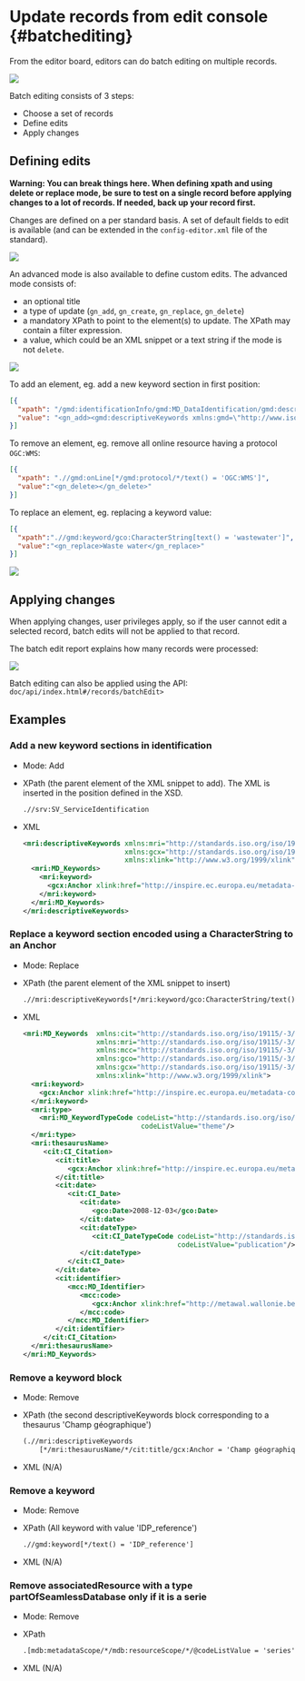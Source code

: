 # Update records from edit console {#batchediting}

From the editor board, editors can do batch editing on multiple records.

![](img/batch-editing-menu.png)

Batch editing consists of 3 steps:

-   Choose a set of records
-   Define edits
-   Apply changes

## Defining edits

**Warning: You can break things here. When defining xpath and using delete or replace mode, be sure to test on a single record before applying changes to a lot of records. If needed, back up your record first.**

Changes are defined on a per standard basis. A set of default fields to edit is available (and can be extended in the `config-editor.xml` file of the standard).

![](img/batch-editing-iso19139fields.png)

An advanced mode is also available to define custom edits. The advanced mode consists of:

-   an optional title
-   a type of update (`gn_add`, `gn_create`, `gn_replace`, `gn_delete`)
-   a mandatory XPath to point to the element(s) to update. The XPath may contain a filter expression.
-   a value, which could be an XML snippet or a text string if the mode is not `delete`.

![](img/batch-editing-advancedmode.png)

To add an element, eg. add a new keyword section in first position:

``` json
[{
  "xpath": "/gmd:identificationInfo/gmd:MD_DataIdentification/gmd:descriptiveKeywords[1]",
  "value": "<gn_add><gmd:descriptiveKeywords xmlns:gmd=\"http://www.isotc211.org/2005/gmd\" xmlns:gco=\"http://www.isotc211.org/2005/gco\"><gmd:MD_Keywords><gmd:keyword><gco:CharacterString>Waste water</gco:CharacterString></gmd:keyword><gmd:type><gmd:MD_KeywordTypeCode codeList=\"./resources/codeList.xml#MD_KeywordTypeCode\" codeListValue=\"theme\"/></gmd:type></gmd:MD_Keywords></gmd:descriptiveKeywords></gn_add>"
}]
```

To remove an element, eg. remove all online resource having a protocol `OGC:WMS`:

``` json
[{
  "xpath": ".//gmd:onLine[*/gmd:protocol/*/text() = 'OGC:WMS']",
  "value":"<gn_delete></gn_delete>"
}]
```

To replace an element, eg. replacing a keyword value:

``` json
[{
  "xpath":".//gmd:keyword/gco:CharacterString[text() = 'wastewater']",
  "value":"<gn_replace>Waste water</gn_replace>"
}]
```

![](img/batch-editing-replace.png)

## Applying changes

When applying changes, user privileges apply, so if the user cannot edit a selected record, batch edits will not be applied to that record.

The batch edit report explains how many records were processed:

![](img/batch-editing-report.png)

Batch editing can also be applied using the API: ``doc/api/index.html#/records/batchEdit>``

## Examples

### Add a new keyword sections in identification

-   Mode: Add

-   XPath (the parent element of the XML snippet to add). The XML is inserted in the position defined in the XSD.

    ``` xslt
    .//srv:SV_ServiceIdentification
    ```

-   XML

    ``` xml
    <mri:descriptiveKeywords xmlns:mri="http://standards.iso.org/iso/19115/-3/mri/1.0"
                             xmlns:gcx="http://standards.iso.org/iso/19115/-3/gcx/1.0"
                             xmlns:xlink="http://www.w3.org/1999/xlink">
      <mri:MD_Keywords>
        <mri:keyword>
          <gcx:Anchor xlink:href="http://inspire.ec.europa.eu/metadata-codelist/SpatialDataServiceCategory/infoMapAccessService">Service d’accès aux cartes</gcx:Anchor>
        </mri:keyword>
      </mri:MD_Keywords>
    </mri:descriptiveKeywords>
    ```

### Replace a keyword section encoded using a CharacterString to an Anchor

-   Mode: Replace

-   XPath (the parent element of the XML snippet to insert)

    ``` xslt
    .//mri:descriptiveKeywords[*/mri:keyword/gco:CharacterString/text() = 'infoMapAccessService']
    ```

-   XML

    ``` xml
    <mri:MD_Keywords  xmlns:cit="http://standards.iso.org/iso/19115/-3/cit/2.0"
                      xmlns:mri="http://standards.iso.org/iso/19115/-3/mri/1.0"
                      xmlns:mcc="http://standards.iso.org/iso/19115/-3/mcc/1.0"
                      xmlns:gco="http://standards.iso.org/iso/19115/-3/gco/1.0"
                      xmlns:gcx="http://standards.iso.org/iso/19115/-3/gcx/1.0"
                      xmlns:xlink="http://www.w3.org/1999/xlink">
      <mri:keyword>
        <gcx:Anchor xlink:href="http://inspire.ec.europa.eu/metadata-codelist/SpatialDataServiceCategory/infoMapAccessService">Service d’accès aux cartes</gcx:Anchor>
      </mri:keyword>
      <mri:type>
        <mri:MD_KeywordTypeCode codeList="http://standards.iso.org/iso/19115/resources/Codelists/cat/codelists.xml#MD_KeywordTypeCode"
                                 codeListValue="theme"/>
      </mri:type>
      <mri:thesaurusName>
         <cit:CI_Citation>
            <cit:title>
               <gcx:Anchor xlink:href="http://inspire.ec.europa.eu/metadata-codelist/SpatialDataServiceCategory#">Classification of spatial data services</gcx:Anchor>
            </cit:title>
            <cit:date>
               <cit:CI_Date>
                  <cit:date>
                     <gco:Date>2008-12-03</gco:Date>
                  </cit:date>
                  <cit:dateType>
                     <cit:CI_DateTypeCode codeList="http://standards.iso.org/iso/19115/resources/Codelists/cat/codelists.xml#CI_DateTypeCode"
                                          codeListValue="publication"/>
                  </cit:dateType>
               </cit:CI_Date>
            </cit:date>
            <cit:identifier>
               <mcc:MD_Identifier>
                  <mcc:code>
                     <gcx:Anchor xlink:href="http://metawal.wallonie.be/geonetwork/srv/fre/thesaurus.download?ref=external.theme.httpinspireeceuropaeumetadatacodelistSpatialDataServiceCategory-SpatialDataServiceCategory">geonetwork.thesaurus.external.theme.httpinspireeceuropaeumetadatacodelistSpatialDataServiceCategory-SpatialDataServiceCategory</gcx:Anchor>
                  </mcc:code>
               </mcc:MD_Identifier>
            </cit:identifier>
         </cit:CI_Citation>
      </mri:thesaurusName>
    </mri:MD_Keywords>
    ```

### Remove a keyword block

-   Mode: Remove

-   XPath (the second descriptiveKeywords block corresponding to a thesaurus 'Champ géographique')

    ``` xslt
    (.//mri:descriptiveKeywords
        [*/mri:thesaurusName/*/cit:title/gcx:Anchor = 'Champ géographique'])[2]
    ```

-   XML (N/A)

### Remove a keyword

-   Mode: Remove

-   XPath (All keyword with value 'IDP_reference')

    ``` xslt
    .//gmd:keyword[*/text() = 'IDP_reference']
    ```

-   XML (N/A)

### Remove associatedResource with a type partOfSeamlessDatabase only if it is a serie

-   Mode: Remove

-   XPath

    ``` xslt
    .[mdb:metadataScope/*/mdb:resourceScope/*/@codeListValue = 'series']//mri:associatedResource[*/mri:associationType/*/@codeListValue = "partOfSeamlessDatabase"]
    ```

-   XML (N/A)
